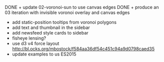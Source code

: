 DONE + update 02-voronoi-sun to use canvas edges
DONE + produce an 03 iteration with invisible voronoi overlay and canvas edges
+ add static-position tooltips from voronoi polygons
+ add text and thumbnail in the sidebar
+ add newsfeed style cards to sidebar
+ fisheye lensing?
+ use d3 v4 force layout http://bl.ocks.org/mbostock/f584aa36df54c451c94a9d0798caed35
+ update examples to us ES2015